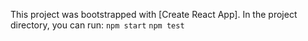 This project was bootstrapped with [Create React App].
In the project directory, you can run:
`npm start`
`npm test`



